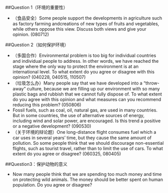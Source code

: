 \#\#Question 1（环境的重要性）

* （食品安全）Some people support the developments in agriculture such as factory farming andcreations of new types of fruits and vegetables, while others oppose this view. Discuss both views and give your opinion. \(080712\)

\#\#Question 2（如何保护环境）

* （多国合作）Environmental problem is too big for individual countries and individual people to address. In other words, we have reached the stage where the only way to protect the environment is at an international level. To what extent do you agree or disagree with this opinion? \(040228, 040515, 110507\)
* （垃圾怎么办）Many people say that we have developed into a “throw-away” culture, because we are filling up our environment with so many plastic bags and rubbish that we cannot fully dispose of. To what extent do you agree with this opinion and what measures can you recommend reducing this problem? \(050806\)
* Fossil fuels, such as coal, oil, natural gas, are used in many countries. But in some countries, the use of alternative sources of energy, including wind and solar power, are encouraged. Is this trend a positive or a negative development? \(090530\)
* （关于环境的辩论题）One long-distance flight consumes fuel which a car uses in several years’ time, but they cause the same amount of pollution. So some people think that we should discourage non-essential flights, such as tourist travel, rather than to limit the use of cars. To what extent do you agree or disagree? \(060325, 080405\)

\#\#Question3：保护动物的意义

* Now many people think that we are spending too much money and time on protecting wild animals. The money should be better spent on human population. Do you agree or disagree?

